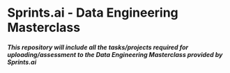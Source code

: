 <h1>Sprints.ai - Data Engineering Masterclass</h1>

<h5><strong>This repository will include all the tasks/projects required for uploading/assessment to the Data Engineering Masterclass provided by Sprints.ai</strong></h5>
